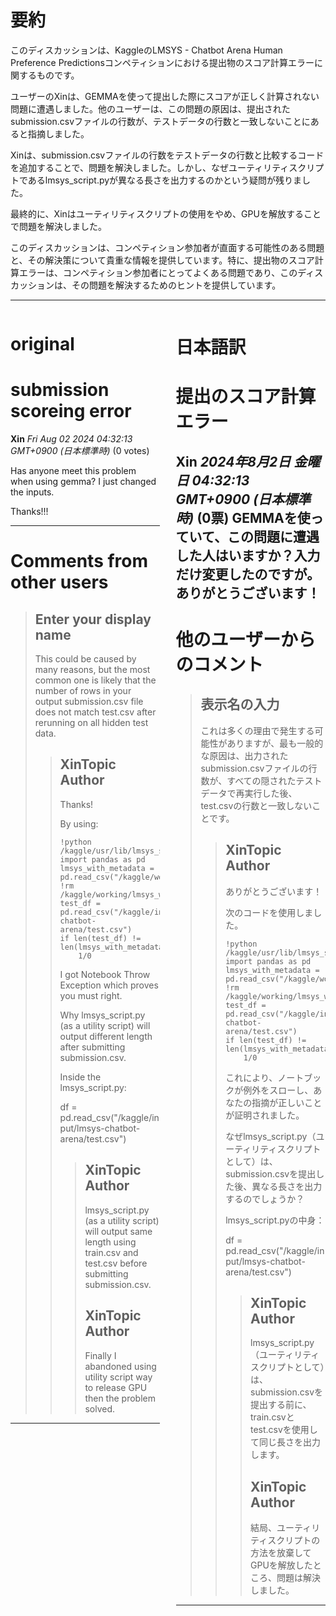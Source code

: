 # 要約 
このディスカッションは、KaggleのLMSYS - Chatbot Arena Human Preference Predictionsコンペティションにおける提出物のスコア計算エラーに関するものです。

ユーザーのXinは、GEMMAを使って提出した際にスコアが正しく計算されない問題に遭遇しました。他のユーザーは、この問題の原因は、提出されたsubmission.csvファイルの行数が、テストデータの行数と一致しないことにあると指摘しました。

Xinは、submission.csvファイルの行数をテストデータの行数と比較するコードを追加することで、問題を解決しました。しかし、なぜユーティリティスクリプトであるlmsys_script.pyが異なる長さを出力するのかという疑問が残りました。

最終的に、Xinはユーティリティスクリプトの使用をやめ、GPUを解放することで問題を解決しました。

このディスカッションは、コンペティション参加者が直面する可能性のある問題と、その解決策について貴重な情報を提供しています。特に、提出物のスコア計算エラーは、コンペティション参加者にとってよくある問題であり、このディスカッションは、その問題を解決するためのヒントを提供しています。


---


<style>
.column-left{
  float: left;
  width: 47.5%;
  text-align: left;
}
.column-right{
  float: right;
  width: 47.5%;
  text-align: left;
}
.column-one{
  float: left;
  width: 100%;
  text-align: left;
}
</style>


<div class="column-left">

# original

# submission scoreing error

**Xin** *Fri Aug 02 2024 04:32:13 GMT+0900 (日本標準時)* (0 votes)

Has anyone meet this problem when using gemma?  I just changed the inputs.

Thanks!!!



---

 # Comments from other users

> ## Enter your display name
> 
> This could be caused by many reasons, but the most common one is likely that the number of rows in your output submission.csv file does not match test.csv after rerunning on all hidden test data.
> 
> 
> 
> > ## XinTopic Author
> > 
> > Thanks!
> > 
> > By using:
> > 
> > ```
> > !python /kaggle/usr/lib/lmsys_script/lmsys_script.py
> > import pandas as pd
> > lmsys_with_metadata = pd.read_csv("/kaggle/working/lmsys_with_metadata.csv")
> > !rm /kaggle/working/lmsys_with_metadata.csv
> > test_df = pd.read_csv("/kaggle/input/lmsys-chatbot-arena/test.csv")
> > if len(test_df) != len(lmsys_with_metadata):
> >     1/0
> > 
> > ```
> > 
> > I got Notebook Throw Exception which proves you must right.
> > 
> > Why lmsys_script.py (as a utility script) will output different length after submitting submission.csv.
> > 
> > Inside the lmsys_script.py:
> > 
> > df = pd.read_csv("/kaggle/input/lmsys-chatbot-arena/test.csv")
> > 
> > 
> > 
> > > ## XinTopic Author
> > > 
> > > lmsys_script.py (as a utility script) will output same length using train.csv and test.csv before submitting submission.csv.
> > > 
> > > 
> > > 
> > > ## XinTopic Author
> > > 
> > > Finally I abandoned using utility script way to release GPU then the problem solved.
> > > 
> > > 
> > > 


---



</div>
<div class="column-right">

# 日本語訳

# 提出のスコア計算エラー

**Xin** *2024年8月2日 金曜日 04:32:13 GMT+0900 (日本標準時)* (0票)
GEMMAを使っていて、この問題に遭遇した人はいますか？入力だけ変更したのですが。
ありがとうございます！
---
# 他のユーザーからのコメント
> ## 表示名の入力
> 
> これは多くの理由で発生する可能性がありますが、最も一般的な原因は、出力されたsubmission.csvファイルの行数が、すべての隠されたテストデータで再実行した後、test.csvの行数と一致しないことです。
> 
> 
> 
> > ## XinTopic Author
> > 
> > ありがとうございます！
> > 
> > 次のコードを使用しました。
> > 
> > ```
> > !python /kaggle/usr/lib/lmsys_script/lmsys_script.py
> > import pandas as pd
> > lmsys_with_metadata = pd.read_csv("/kaggle/working/lmsys_with_metadata.csv")
> > !rm /kaggle/working/lmsys_with_metadata.csv
> > test_df = pd.read_csv("/kaggle/input/lmsys-chatbot-arena/test.csv")
> > if len(test_df) != len(lmsys_with_metadata):
> >     1/0
> > 
> > ```
> > 
> > これにより、ノートブックが例外をスローし、あなたの指摘が正しいことが証明されました。
> > 
> > なぜlmsys_script.py（ユーティリティスクリプトとして）は、submission.csvを提出した後、異なる長さを出力するのでしょうか？
> > 
> > lmsys_script.pyの中身：
> > 
> > df = pd.read_csv("/kaggle/input/lmsys-chatbot-arena/test.csv")
> > 
> > 
> > 
> > > ## XinTopic Author
> > > 
> > > lmsys_script.py（ユーティリティスクリプトとして）は、submission.csvを提出する前に、train.csvとtest.csvを使用して同じ長さを出力します。
> > > 
> > > 
> > > 
> > > ## XinTopic Author
> > > 
> > > 結局、ユーティリティスクリプトの方法を放棄してGPUを解放したところ、問題は解決しました。
> > > 
> > > 
> > > 
---


</div>
